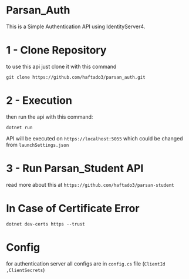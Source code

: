 # Parsan_Auth

This is a Simple Authentication API using IdentityServer4.

# 1 - Clone Repository 

to use this api just clone it with this command 

`git clone https://github.com/haftado3/parsan_auth.git`


# 2 - Execution 

then run the api with this command:

` dotnet run `

API will be executed on `https://localhost:5055` which could be changed from `launchSettings.json`


# 3 - Run Parsan_Student API

read more about this at `https://github.com/haftado3/parsan-student`



# In Case of Certificate Error 

` dotnet dev-certs https --trust `

# Config

for authentication server all configs are in `config.cs` file (`ClientId ,ClientSecrets`)
